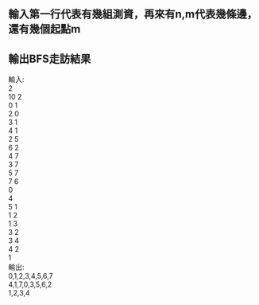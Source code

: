## 輸入第一行代表有幾組測資，再來有n,m代表幾條邊，還有幾個起點m
## 輸出BFS走訪結果
輸入:<br>
2<br>
10 2<br>
0 1<br>
2 0<br>
3 1<br>
4 1<br>
2 5<br>
6 2<br>
4 7<br>
3 7<br>
5 7<br>
7 6<br>
0<br>
4<br>
5 1<br>
1 2<br>
1 3<br>
3 2<br>
3 4<br>
4 2<br>
1<br>
輸出:<br>
0,1,2,3,4,5,6,7<br>
4,1,7,0,3,5,6,2<br>
1,2,3,4